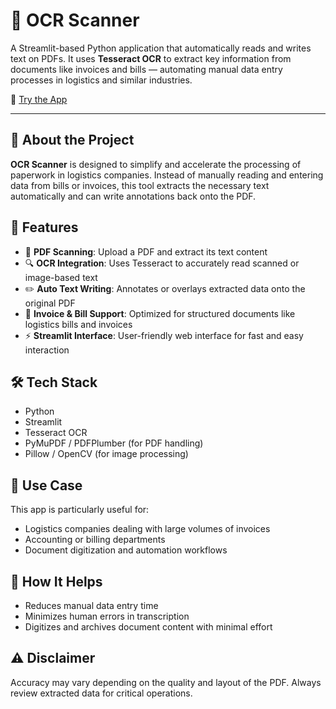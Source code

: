 # 📄 OCR Scanner

A Streamlit-based Python application that automatically reads and writes text on PDFs. It uses **Tesseract OCR** to extract key information from documents like invoices and bills — automating manual data entry processes in logistics and similar industries.

🔗 [Try the App](https://karthik-delightlogistics.streamlit.app)

---

## 🚀 About the Project

**OCR Scanner** is designed to simplify and accelerate the processing of paperwork in logistics companies. Instead of manually reading and entering data from bills or invoices, this tool extracts the necessary text automatically and can write annotations back onto the PDF.

## 🧰 Features

- 📄 **PDF Scanning**: Upload a PDF and extract its text content
- 🔍 **OCR Integration**: Uses Tesseract to accurately read scanned or image-based text
- ✏️ **Auto Text Writing**: Annotates or overlays extracted data onto the original PDF
- 📑 **Invoice & Bill Support**: Optimized for structured documents like logistics bills and invoices
- ⚡ **Streamlit Interface**: User-friendly web interface for fast and easy interaction

## 🛠️ Tech Stack

- Python
- Streamlit
- Tesseract OCR
- PyMuPDF / PDFPlumber (for PDF handling)
- Pillow / OpenCV (for image processing)

## 🧾 Use Case

This app is particularly useful for:
- Logistics companies dealing with large volumes of invoices
- Accounting or billing departments
- Document digitization and automation workflows

## 📌 How It Helps

- Reduces manual data entry time
- Minimizes human errors in transcription
- Digitizes and archives document content with minimal effort

## ⚠️ Disclaimer

Accuracy may vary depending on the quality and layout of the PDF. Always review extracted data for critical operations.

